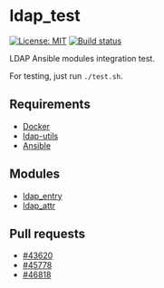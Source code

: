 # ldap_test

[![License: MIT](https://img.shields.io/badge/License-MIT-yellow.svg)](https://opensource.org/licenses/MIT) [![Build status](https://travis-ci.org/gustavomcarmo/ldap_test.svg?branch=master)](https://travis-ci.org/gustavomcarmo/ldap_test)

LDAP Ansible modules integration test.

For testing, just run `./test.sh`.

## Requirements

- [Docker](https://www.docker.com)
- [ldap-utils](https://wiki.debian.org/LDAP/LDAPUtils)
- [Ansible](https://www.ansible.com)

## Modules

- [ldap_entry](https://docs.ansible.com/ansible/latest/modules/ldap_entry_module.html)
- [ldap_attr](https://docs.ansible.com/ansible/latest/modules/ldap_attr_module.html)

## Pull requests

- [#43620](https://github.com/ansible/ansible/pull/43620)
- [#45778](https://github.com/ansible/ansible/pull/45778)
- [#46818](https://github.com/ansible/ansible/pull/46818)
